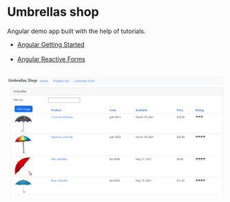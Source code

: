 ﻿Umbrellas shop<br />
=========

Angular demo app built with the help of tutorials.<br />

- [Angular Getting Started](https://app.pluralsight.com/library/courses/angular-2-getting-started-update/table-of-contents)<br /><br />
- [Angular Reactive Forms](https://app.pluralsight.com/library/courses/angular-2-reactive-forms/table-of-contents)<br /><br />

![Umbrellas shop](Screenshots/Umbrellas-Shop.png)<br /><br />

